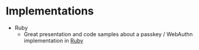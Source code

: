 # Implementations

- Ruby
    - Great presentation and code samples about a passkey / WebAuthn implementation
      in [Ruby](https://speakerdeck.com/brauliomartinezlm/go-passwordless-with-webauthn-in-ruby)